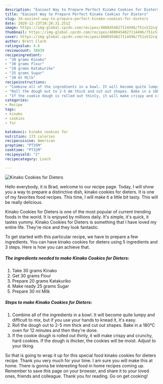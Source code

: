 ```yaml
---
description: "Easiest Way to Prepare Perfect Kinako Cookies for Dieters"
title: "Easiest Way to Prepare Perfect Kinako Cookies for Dieters"
slug: 34-easiest-way-to-prepare-perfect-kinako-cookies-for-dieters
date: 2020-12-23T18:28:31.251Z
image: https://img-global.cpcdn.com/recipes/4880454827114496/751x532cq70/kinako-cookies-for-dieters-recipe-main-photo.jpg
thumbnail: https://img-global.cpcdn.com/recipes/4880454827114496/751x532cq70/kinako-cookies-for-dieters-recipe-main-photo.jpg
cover: https://img-global.cpcdn.com/recipes/4880454827114496/751x532cq70/kinako-cookies-for-dieters-recipe-main-photo.jpg
author: Brett Clark
ratingvalue: 4.6
reviewcount: 38839
recipeingredient:
- "30 grams Kinako"
- "30 grams Flour"
- "20 grams Katakuriko"
- "25 grams Sugar"
- "30 ml Milk"
recipeinstructions:
- "Combine all of the ingredients in a bowl. It will become quite lumpy and difficult to mix, but if you use your hands to knead it, it&#39;s easy."
- "Roll the dough out to 2-5 mm thick and cut out shapes. Bake in a 180℃ oven for 12 minutes and then they&#39;re done."
- "If the cookie dough is rolled out thinly, it will make crispy and crunchy, hard cookies. If the dough is thicker, the cookies will be moist. Adjust to your liking."
categories:
- Recipe
tags:
- kinako
- cookies
- for

katakunci: kinako cookies for 
nutrition: 173 calories
recipecuisine: American
preptime: "PT35M"
cooktime: "PT32M"
recipeyield: "2"
recipecategory: Lunch

---
```



![Kinako Cookies for Dieters](https://img-global.cpcdn.com/recipes/4880454827114496/751x532cq70/kinako-cookies-for-dieters-recipe-main-photo.jpg)

Hello everybody, it is Brad, welcome to our recipe page. Today, I will show you a way to prepare a distinctive dish, kinako cookies for dieters. It is one of my favorites food recipes. This time, I will make it a little bit tasty. This will be really delicious.



Kinako Cookies for Dieters is one of the most popular of current trending foods in the world. It is enjoyed by millions daily. It's simple, it's quick, it tastes yummy. Kinako Cookies for Dieters is something that I have loved my entire life. They're nice and they look fantastic.


To get started with this particular recipe, we have to prepare a few ingredients. You can have kinako cookies for dieters using 5 ingredients and 3 steps. Here is how you can achieve that.

<!--inarticleads1-->

##### The ingredients needed to make Kinako Cookies for Dieters:

1. Take 30 grams Kinako
1. Get 30 grams Flour
1. Prepare 20 grams Katakuriko
1. Make ready 25 grams Sugar
1. Prepare 30 ml Milk




<!--inarticleads2-->

##### Steps to make Kinako Cookies for Dieters:

1. Combine all of the ingredients in a bowl. It will become quite lumpy and difficult to mix, but if you use your hands to knead it, it&#39;s easy.
1. Roll the dough out to 2-5 mm thick and cut out shapes. Bake in a 180℃ oven for 12 minutes and then they&#39;re done.
1. If the cookie dough is rolled out thinly, it will make crispy and crunchy, hard cookies. If the dough is thicker, the cookies will be moist. Adjust to your liking.




So that is going to wrap it up for this special food kinako cookies for dieters recipe. Thank you very much for your time. I am sure you will make this at home. There is gonna be interesting food in home recipes coming up. Remember to save this page on your browser, and share it to your loved ones, friends and colleague. Thank you for reading. Go on get cooking!
